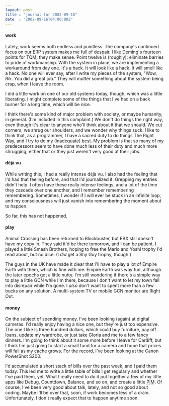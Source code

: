 ```yaml
---
layout: post
title : "journal for 2002-09-16"
date  : "2002-09-16T04:00:00Z"
---
```

<h4>work</h4>Lately, work seems both endless and pointless.  The company's continued focus on our ERP system makes me full of despair.  I like Deming's fourteen points for TQM; they make sense.  Point twelve is (roughly): eliminate barries to pride of workmanship.  With the system in place, we are implementing a workaround from day one.  It's a hack.  It will look like a hack.  It will smell like a hack.  No one will ever say, after I write my pieces of the system, "Wow, Rik.  You did a great job."  They will mutter something about the system being crap, when I leave the room.

I did a little work on one of our old systems today, though, which was a little liberating.  I might complete some of the things that I've had on a back burner for a long time, which will be nice.

I think there's some kind of major problem with society, or maybe humanity, in general.  (I'm included in this complaint.)  We don't do things the right way, even though it's clear to anyone who'll think about it that we should.  We cut corners, we shrug our shoulders, and we wonder why things suck.  I like to think that, as a programmer, I have a sacred duty to do things The Right Way, and I try to do my (inadequate) best.  My problem is that so many of my predecessors seem to have done much less of their duty and much more shrugging; either that or they just weren't very good at their jobs.<h4>d&eacute;j&agrave; vu</h4>While writing this, I had a really intense d&eacute;j&agrave; vu.  I also had the feeling that I'd had that feeling before, and that I'd journalized it. Grepping my entries didn't help.  I often have these really intense feelings, and a lot of the time they cascade over one another, and I remember remembering remembering.  Sometimes, I wonder if I will ever be stuck in an infinite loop, and my consciousness will just vanish into remembering the moment about to happen.

So far, this has not happened.<h4>play</h4>Animal Crossing has been returned to Blockbuster, but EBX still doesn't have my copy in.  They said it'd be there tomorrow, and I can be patient.  I played a little Smash Brothers, hoping to free the Mario and Yoshi trophy I'd read about, but no dice.  (I <em>did</em> get a Shy Guy trophy, though.)

The guys in the UK have made it clear that I'll have to play a lot of Empire Earth with them, which is fine with me.  Empire Earth was way fun, although the later epochs got a little nutty.  I'm still wondering if there's a simple way to play a little GCN while I'm there, because I don't want to let my town fall into disrepair while I'm gone.  I <em>also</em> don't want to spent more than a few bucks on any solution.  A multi-system TV or mobile GCN monitor are Right Out.<h4>money</h4>On the subject of spending money, I've been looking (again) at digital cameras. I'd really enjoy having a nice one, but they're just too expensive.  The one I like is three hundred dollars, which could buy furniture, pay off loans, update my wardrobe, or just take Gloria and me to a few fancy dinners.  I'm going to think about it some more before I leave for Cardiff, but I think I'm just going to start a small fund for a camera and hope that prices will fall as my cache grows.  For the record, I've been looking at the Canon PowerShot S200.

I'd accumulated a short stack of bills over the past week, and I paid them today.  This led me to write a little table of bills I get regularly and whether I've paid them, yet.  What I really need to do it put together a few of my little apps like Debug, Countdown, Balance, and so on, and create a little <acronym title='personal information manager'>PIM</acronym>.  Of course, I've been very good about talk, lately, and not so good about coding.  Maybe I'll be over that, soon, if work becomes less of a drain.  Unfortunately, I don't really expect that to happen anytime soon.

